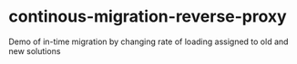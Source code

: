 # continous-migration-reverse-proxy
Demo of in-time migration by changing rate of loading assigned to old and new solutions
